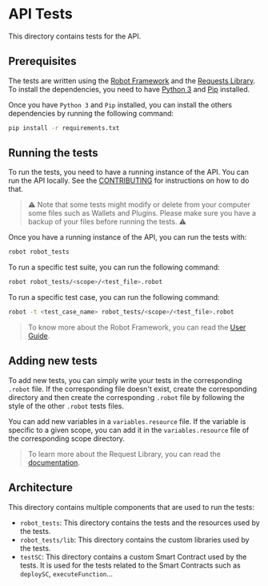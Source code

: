 # API Tests

This directory contains tests for the API.

## Prerequisites

The tests are written using the [Robot Framework](https://robotframework.org/) and the [Requests Library](http://marketsquare.github.io/robotframework-requests/). To install the dependencies, you need to have [Python 3](https://www.python.org/downloads/) and [Pip](https://pip.pypa.io/en/stable/installation/) installed.

Once you have `Python 3` and `Pip` installed, you can install the others dependencies by running the following command:

```bash
pip install -r requirements.txt
```

## Running the tests

To run the tests, you need to have a running instance of the API. You can run the API locally. See the [CONTRIBUTING](../../CONTRIBUTING.md) for instructions on how to do that.

> ⚠️ Note that some tests might modify or delete from your computer some files such as Wallets and Plugins. Please make sure you have a backup of your files before running the tests. ⚠️

Once you have a running instance of the API, you can run the tests with:

```bash
robot robot_tests
```

To run a specific test suite, you can run the following command:

```bash
robot robot_tests/<scope>/<test_file>.robot
```

To run a specific test case, you can run the following command:

```bash
robot -t <test_case_name> robot_tests/<scope>/<test_file>.robot
```

> To know more about the Robot Framework, you can read the [User Guide](https://robotframework.org/robotframework/latest/RobotFrameworkUserGuide.html).

## Adding new tests

To add new tests, you can simply write your tests in the corresponding `.robot` file. If the corresponding file doesn't exist, create the corresponding directory and then create the corresponding `.robot` file by following the style of the other `.robot` tests files.

You can add new variables in a `variables.resource` file.
If the variable is specific to a given scope, you can add it in the `variables.resource` file of the corresponding scope directory.

> To learn more about the Request Library, you can read the [documentation](https://marketsquare.github.io/robotframework-requests/doc/RequestsLibrary.html).

## Architecture

This directory contains multiple components that are used to run the tests:

- `robot_tests`: This directory contains the tests and the resources used by the tests.
- `robot_tests/lib`: This directory contains the custom libraries used by the tests.
- `testSC`: This directory contains a custom Smart Contract used by the tests. It is used for the tests related to the Smart Contracts such as `deploySC`, `executeFunction`...
